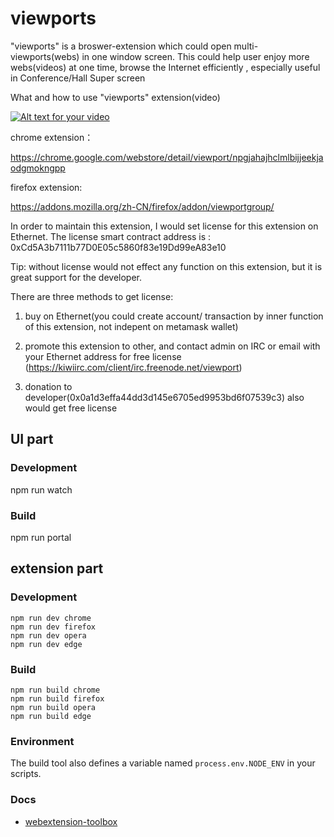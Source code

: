 # viewports

 "viewports"  is a broswer-extension which could open multi-viewports(webs) in one window screen.
  This could help user enjoy more webs(videos) at one time, browse the Internet efficiently ,
  especially useful in Conference/Hall Super screen

  What and how to use "viewports" extension(video)


  [![Alt text for your video](https://img.youtube.com/vi/XG4VKbja_IM/0.jpg)](http://www.youtube.com/watch?v=XG4VKbja_IM)

  chrome extension：

  https://chrome.google.com/webstore/detail/viewport/npgjahajhclmlbijjeekjaodgmokngpp

  firefox extension:

  https://addons.mozilla.org/zh-CN/firefox/addon/viewportgroup/


  In order to maintain this extension, I would set license for this extension on Ethernet.
  The license smart contract address is : 0xCd5A3b7111b77D0E05c5860f83e19Dd99eA83e10

  Tip: without license would not effect any function on this extension, but it is great support for the developer.

  There are three methods to get license:

  1. buy on Ethernet(you could create account/ transaction by inner function of this extension, not indepent on metamask wallet)

  2. promote this extension to other, and contact admin on IRC or email with your Ethernet address for free license
  (https://kiwiirc.com/client/irc.freenode.net/viewport)

  3. donation to developer(0x0a1d3effa44dd3d145e6705ed9953bd6f07539c3) also would get free license

## UI part

### Development

  npm run watch

### Build

  npm run portal


## extension part

### Development

    npm run dev chrome
    npm run dev firefox
    npm run dev opera
    npm run dev edge

### Build

    npm run build chrome
    npm run build firefox
    npm run build opera
    npm run build edge

### Environment

The build tool also defines a variable named `process.env.NODE_ENV` in your scripts.

### Docs

* [webextension-toolbox](https://github.com/HaNdTriX/webextension-toolbox)
